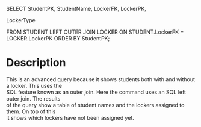 SELECT StudentPK, StudentName, LockerFK, LockerPK,

LockerType

FROM STUDENT LEFT OUTER JOIN LOCKER
ON STUDENT.LockerFK = LOCKER.LockerPK
ORDER BY StudentPK;

# Description

This is an advanced query because it shows students both with and without a locker. This uses the  
SQL feature known as an outer join. Here the command uses an SQL left outer join. The results  
of the query show a table of student names and the lockers assigned to them. On top of this  
it shows which lockers have not been assigned yet. 
